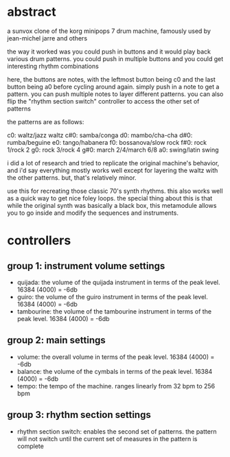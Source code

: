 # abstract

a sunvox clone of the korg minipops 7 drum machine, famously used by jean-michel jarre and others

the way it worked was you could push in buttons and it would play back various drum patterns. you could push in multiple buttons and you could get interesting rhythm combinations

here, the buttons are notes, with the leftmost button being c0 and the last button being a0 before cycling around again. simply push in a note to get a pattern. you can push multiple notes to layer different patterns. you can also flip the "rhythm section switch" controller to access the other set of patterns

the patterns are as follows:

c0: waltz/jazz waltz
c#0: samba/conga
d0: mambo/cha-cha
d#0: rumba/beguine
e0: tango/habanera
f0: bossanova/slow rock
f#0: rock 1/rock 2
g0: rock 3/rock 4
g#0: march 2/4/march 6/8
a0: swing/latin swing

i did a lot of research and tried to replicate the original machine's behavior, and i'd say everything mostly works well except for layering the waltz with the other patterns. but, that's relatively minor.

use this for recreating those classic 70's synth rhythms. this also works well as a quick way to get nice foley loops. the special thing about this is that while the original synth was basically a black box, this metamodule allows you to go inside and modify the sequences and instruments.

# controllers

## group 1: instrument volume settings

- quijada: the volume of the quijada instrument in terms of the peak level. 16384 (4000) = -6db
- guiro: the volume of the guiro instrument in terms of the peak level. 16384 (4000) = -6db
- tambourine: the volume of the tambourine instrument in terms of the peak level. 16384 (4000) = -6db

## group 2: main settings

- volume: the overall volume in terms of the peak level. 16384 (4000) = -6db
- balance: the volume of the cymbals in terms of the peak level. 16384 (4000) = -6db
- tempo: the tempo of the machine. ranges linearly from 32 bpm to 256 bpm

## group 3: rhythm section settings

- rhythm section switch: enables the second set of patterns. the pattern will not switch until the current set of measures in the pattern is complete